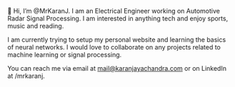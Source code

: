 👋 Hi, I’m @MrKaranJ. I am an Electrical Engineer working on Automotive Radar Signal Processing. I am interested in anything tech and enjoy sports, music and reading. 

I am currently trying to setup my personal website and learning the basics of neural networks. I would love to collaborate on any projects related to machine learning or signal processing.

You can reach me via email at mail@karanjayachandra.com or on LinkedIn at /mrkaranj.
